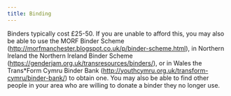 ```yaml
---
title: Binding
---
```

Binders typically cost £25-50. If you are unable to afford this, you may also be able to use the MORF Binder Scheme (http://morfmanchester.blogspot.co.uk/p/binder-scheme.html), in Northern Ireland the Northern Ireland Binder Scheme (https://genderjam.org.uk/transresources/binders/), or in Wales the Trans*Form Cymru Binder Bank (http://youthcymru.org.uk/transform-cymru/binder-bank/) to obtain one. You may also be able to find other people in your area who are willing to donate a binder they no longer use.

